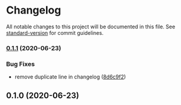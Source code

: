 # Changelog

All notable changes to this project will be documented in this file. See [standard-version](https://github.com/conventional-changelog/standard-version) for commit guidelines.

### [0.1.1](https://github.com/graasp/graasp-app-deadline/compare/v0.1.0...v0.1.1) (2020-06-23)

### Bug Fixes

- remove duplicate line in changelog ([8d6c9f2](https://github.com/graasp/graasp-app-deadline/commit/8d6c9f2cce3dfac98efe3e7cf6affce6a439aeee))

## 0.1.0 (2020-06-23)
